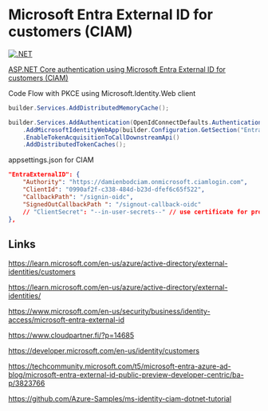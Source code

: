 # Microsoft Entra External ID for customers (CIAM)

[![.NET](https://github.com/damienbod/EntraExternalIdCiam/actions/workflows/dotnet.yml/badge.svg)](https://github.com/damienbod/EntraExternalIdCiam/actions/workflows/dotnet.yml)

[ASP.NET Core authentication using Microsoft Entra External ID for customers (CIAM)](https://damienbod.com)

Code Flow with PKCE using Microsoft.Identity.Web client

```csharp
builder.Services.AddDistributedMemoryCache();

builder.Services.AddAuthentication(OpenIdConnectDefaults.AuthenticationScheme)
    .AddMicrosoftIdentityWebApp(builder.Configuration.GetSection("EntraExternalID"))
    .EnableTokenAcquisitionToCallDownstreamApi()
    .AddDistributedTokenCaches();
```

appsettings.json for CIAM

```json
"EntraExternalID": {
    "Authority": "https://damienbodciam.onmicrosoft.ciamlogin.com",
    "ClientId": "0990af2f-c338-484d-b23d-dfef6c65f522",
    "CallbackPath": "/signin-oidc",
    "SignedOutCallbackPath ": "/signout-callback-oidc"
    // "ClientSecret": "--in-user-secrets--" // use certificate for prod
},
```


## Links

https://learn.microsoft.com/en-us/azure/active-directory/external-identities/customers

https://learn.microsoft.com/en-us/azure/active-directory/external-identities/

https://www.microsoft.com/en-us/security/business/identity-access/microsoft-entra-external-id

https://www.cloudpartner.fi/?p=14685

https://developer.microsoft.com/en-us/identity/customers

https://techcommunity.microsoft.com/t5/microsoft-entra-azure-ad-blog/microsoft-entra-external-id-public-preview-developer-centric/ba-p/3823766

https://github.com/Azure-Samples/ms-identity-ciam-dotnet-tutorial